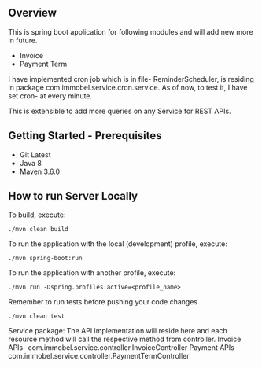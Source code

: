 ## Overview
This is spring boot application for following modules and will add new more in future.
* Invoice
* Payment Term

I have implemented cron job which is in file- ReminderScheduler, is residing in package com.immobel.service.cron.service. As of now, to test it, I have set cron- at every minute. 

This is extensible to add more queries on any Service for REST APIs.

## Getting Started - Prerequisites
* Git Latest
* Java 8
* Maven 3.6.0

## How to run Server Locally
To build, execute:

    ./mvn clean build

To run the application with the local (development) profile, execute:

    ./mvn spring-boot:run

To run the application with another profile, execute:

    ./mvn run -Dspring.profiles.active=<profile_name>

Remember to run tests before pushing your code changes

    ./mvn clean test
    
Service package:
The API implementation will reside here and each resource method will call the respective method from controller.
Invoice APIs- com.immobel.service.controller.InvoiceController
Payment APIs- com.immobel.service.controller.PaymentTermController
